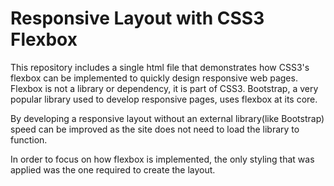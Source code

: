 # Responsive Layout with CSS3 Flexbox
This repository includes a single html file that demonstrates how CSS3's flexbox can be implemented to quickly design responsive web pages. Flexbox is not a library or dependency, it is part of CSS3. Bootstrap, a very popular library used to develop responsive pages, uses flexbox at its core.

By developing a responsive layout without an external library(like Bootstrap) speed can be improved as the site does not need to load the library to function.

In order to focus on how flexbox is implemented, the only styling that was applied was the one required to create the layout.  
